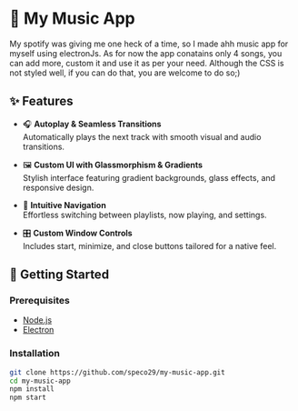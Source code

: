 # 🎵 My Music App

My spotify was giving me one heck of a time, so I made ahh music app for myself using electronJs. As for now the app conatains only 4 songs, you can add more, custom it and use it as per your need. Although the CSS is not styled well, if you can do that, you are welcome to do so;)
      
  
## ✨ Features
 
- 🎧 **Autoplay & Seamless Transitions**  
  Automatically plays the next track with smooth visual and audio transitions.

- 🖼️ **Custom UI with Glassmorphism & Gradients**  
  Stylish interface featuring gradient backgrounds, glass effects, and responsive design.

- 🧭 **Intuitive Navigation**  
  Effortless switching between playlists, now playing, and settings.

- 🎛️ **Custom Window Controls**  
  Includes start, minimize, and close buttons tailored for a native feel.


## 🚀 Getting Started

### Prerequisites

- [Node.js](https://nodejs.org/)
- [Electron](https://www.electronjs.org/)

### Installation

```bash
git clone https://github.com/speco29/my-music-app.git
cd my-music-app
npm install
npm start
